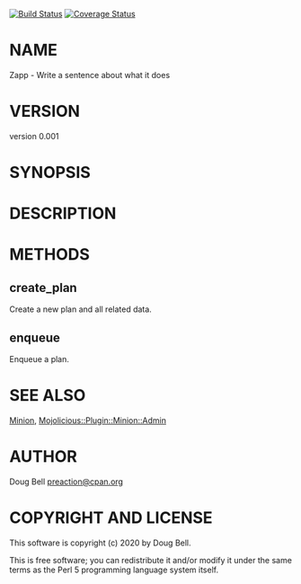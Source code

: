 [![Build Status](https://travis-ci.org/preaction/Zapp.svg?branch=master)](https://travis-ci.org/preaction/Zapp)
[![Coverage Status](https://coveralls.io/repos/preaction/Zapp/badge.svg?branch=master)](https://coveralls.io/r/preaction/Zapp?branch=master)

# NAME

Zapp - Write a sentence about what it does

# VERSION

version 0.001

# SYNOPSIS

# DESCRIPTION

# METHODS

## create\_plan

Create a new plan and all related data.

## enqueue

Enqueue a plan.

# SEE ALSO

[Minion](https://metacpan.org/pod/Minion), [Mojolicious::Plugin::Minion::Admin](https://metacpan.org/pod/Mojolicious::Plugin::Minion::Admin)

# AUTHOR

Doug Bell <preaction@cpan.org>

# COPYRIGHT AND LICENSE

This software is copyright (c) 2020 by Doug Bell.

This is free software; you can redistribute it and/or modify it under
the same terms as the Perl 5 programming language system itself.
